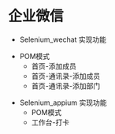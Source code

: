 
# 企业微信

- Selenium_wechat 实现功能
+ POM模式
    + 首页-添加成员
    + 首页-通讯录-添加成员
    + 首页-通讯录-添加部门

- Selenium_appium 实现功能
    + POM模式
    + 工作台-打卡


